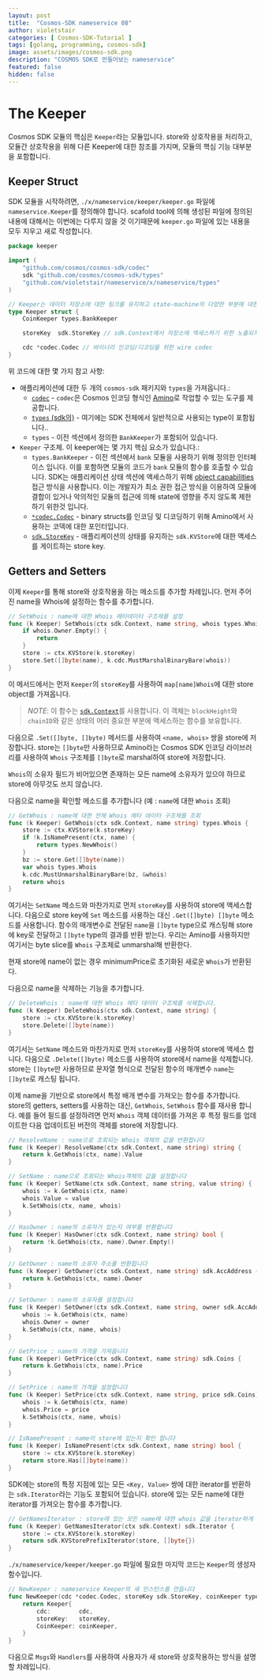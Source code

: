 ```yaml
---
layout: post
title:  "Cosmos-SDK nameservice 08"
author: violetstair
categories: [ Cosmos-SDK-Tutorial ]
tags: [golang, programming, cosmos-sdk]
image: assets/images/cosmos-sdk.png
description: "COSMOS SDK로 만들어보는 nameservice"
featured: false
hidden: false
---
```


# The Keeper

Cosmos SDK 모듈의 핵심은 `Keeper`라는 모듈입니다.
store와 상호작용을 처리하고, 모듈간 상호작용을 위해 다른 Keeper에 대한 참조를 가지며, 모듈의 핵심 기능 대부분을 포함합니다.

## Keeper Struct

SDK 모듈을 시작하려면, `./x/nameservice/keeper/keeper.go` 파일에 `nameservice.Keeper`를 정의해야 합니다.
scafold tool에 의해 생성된 파일에 정의된 내용에 대해서는 이번에는 다루지 않을 것 이기때문에 `keeper.go` 파일에 있는 내용을 모두 지우고 새로 작성합니다.

```go
package keeper

import (
    "github.com/cosmos/cosmos-sdk/codec"
    sdk "github.com/cosmos/cosmos-sdk/types"
    "github.com/violetstair/nameservice/x/nameservice/types"
)

// Keeper는 데이터 저장소에 대한 링크를 유지하고 state-machine의 다양한 부분에 대한 getter/setter 메서드를 노출합니다.
type Keeper struct {
    CoinKeeper types.BankKeeper

    storeKey  sdk.StoreKey // sdk.Context에서 저장소에 액세스하기 위한 노출되지 않는 키

    cdc *codec.Codec // 바이너리 인코딩/디코딩을 위한 wire codec
}
```

위 코드에 대한 몇 가지 참고 사항:

- 애플리케이션에 대한 두 개의 `cosmos-sdk` 패키지와 `types`을 가져옵니다.:
  - [`codec`](https://godoc.org/github.com/cosmos/cosmos-sdk/codec) - `codec`은 Cosmos 인코딩 형식인 [Amino](https://github.com/tendermint/go-amino)로 작업할 수 있는 도구를 제공합니다.
  - [`types` (sdk의)](https://godoc.org/github.com/cosmos/cosmos-sdk/types) - 여기에는 SDK 전체에서 일반적으로 사용되는 type이 포함됩니다..
  - `types` - 이전 섹션에서 정의한 `BankKeeper`가 포함되어 있습니다.
- `Keeper` 구조체. 이 keeper에는 몇 가지 핵심 요소가 있습니다.:
  - `types.BankKeeper` - 이전 섹션에서 `bank` 모듈을 사용하기 위해 정의한 인터페이스 입니다. 이를 포함하면 모듈의 코드가 `bank` 모듈의 함수를 호출할 수 있습니다. SDK는 애플리케이션 상태 섹션에 액세스하기 위해 [object capabilities](https://en.wikipedia.org/wiki/Object-capability_model) 접근 방식을 사용합니다. 이는 개발자가 최소 권한 접근 방식을 이용하여 모듈에 결합이 있거나 악의적인 모듈의 접근에 의해 state에 영향을 주지 않도록 제한하기 위한것 입니다.
  - [`*codec.Codec`](https://godoc.org/github.com/cosmos/cosmos-sdk/codec#Codec) - binary structs를 인코딩 및 디코딩하기 위해 Amino에서 사용하는 코덱에 대한 포인터입니다.
  - [`sdk.StoreKey`](https://godoc.org/github.com/cosmos/cosmos-sdk/types#StoreKey) - 애플리케이션의 상태를 유지하는 `sdk.KVStore`에 대한 액세스를 게이트하는 store key.

## Getters and Setters

이제 `Keeper`를 통해 store와 상호작용을 하는 메소드를 추가할 차례입니다.
먼저 주어진 name을 Whois에 설정하는 함수를 추가합니다.

```go
// SetWhois : name에 대한 Whois 메타데이터 구조체를 설정
func (k Keeper) SetWhois(ctx sdk.Context, name string, whois types.Whois) {
    if whois.Owner.Empty() {
        return
    }
    store := ctx.KVStore(k.storeKey)
    store.Set([]byte(name), k.cdc.MustMarshalBinaryBare(whois))
}
```

이 메서드에서는 먼저 `Keeper`의 `storeKey`를 사용하여 `map[name]Whois`에 대한 store object를 가져옵니다.

> _*NOTE*_: 이 함수는 [`sdk.Context`](https://godoc.org/github.com/cosmos/cosmos-sdk/types#Context)를 사용합니다. 이 객체는 `blockHeight`와 `chainID`와 같은 상태의 어러 중요한 부분에 액세스하는 함수를 보유합니다.

다음으로 `.Set([]byte, []byte)` 메서드를 사용하여 `<name, whois>` 쌍을 store에 저장합니다.
store는 `[]byte`만 사용하므로 Amino라는 Cosmos SDK 인코딩 라이브러리를 사용하여 `Whois` 구조체를 `[]byte`로 marshal하여 store에 저장합니다.

`Whois`의 소유자 필드가 비어있으면 존재하는 모든 name에 소유자가 있으야 하므로 store에 아무것도 쓰지 않습니다.

다음으로 name을 확인할 메소드를 추가합니다 (예 : `name`에 대한 `Whois` 조회)

```go
// GetWhois : name에 대한 전체 Whois 메타 데이터 구조체를 조회
func (k Keeper) GetWhois(ctx sdk.Context, name string) types.Whois {
    store := ctx.KVStore(k.storeKey)
    if !k.IsNamePresent(ctx, name) {
        return types.NewWhois()
    }
    bz := store.Get([]byte(name))
    var whois types.Whois
    k.cdc.MustUnmarshalBinaryBare(bz, &whois)
    return whois
}
```

여기서는 `SetName` 메소드와 마찬가지로 먼저 `storeKey`를 사용하여 store에 액세스합니다.
다음으로 store key에 `Set` 메소드를 사용하는 대신 `.Get([]byte) []byte`  메소드를 사용합니다.
함수의 매개변수로 전달된 `name`을 `[]byte` type으로 캐스팅해 store에 key로 전달하고 `[]byte` type의 결과를 반환 받는다.
우리는 Amino를 사용하지만 여기서는 byte slice를 `Whois` 구조체로 unmarshal해 반환한다.

현재 store에 name이 없는 경우 minimumPrice로 초기화된 새로운 `Whois`가 반환된다.

다음으로 name을 삭제하는 기능을 추가합니다.

```go
// DeleteWhois : name에 대한 Whois 메타 데이터 구조체를 삭제합니다.
func (k Keeper) DeleteWhois(ctx sdk.Context, name string) {
    store := ctx.KVStore(k.storeKey)
    store.Delete([]byte(name))
}
```

여기서는 `SetName` 메소드와 마찬가지로 먼저 `storeKey`를 사용하여 store에 액세스 합니다.
다음으로 `.Delete([]byte)` 메소드를 사용하여 store에서 name을 삭제합니다.
store는 `[]byte`만 사용하므로 문자열 형식으로 전달된 함수의 매개변수 `name`는 `[]byte`로 캐스팅 됩니다.

이제 name을 기반으로 store에서 특정 배개 변수를 가져오는 함수를 추가합니다.
store의 getters, setters를 사용하는 대신, `GetWhois`, `SetWhois` 함수를 재사용 합니다.
예를 들어 필드를 설정하려면 먼저 `Whois` 객체 데이터를 가져온 후 특정 필드를 업데이트한 다음 업데이트된 버전의 객체를 store에 저장합니다.

```go
// ResolveName : name으로 조회되는 Whois 객체의 값을 반환합니다
func (k Keeper) ResolveName(ctx sdk.Context, name string) string {
    return k.GetWhois(ctx, name).Value
}

// SetName : name으로 조회되는 Whois객체의 값을 설정합니다
func (k Keeper) SetName(ctx sdk.Context, name string, value string) {
    whois := k.GetWhois(ctx, name)
    whois.Value = value
    k.SetWhois(ctx, name, whois)
}

// HasOwner : name의 소유자가 있는지 여부를 반환합니다
func (k Keeper) HasOwner(ctx sdk.Context, name string) bool {
    return !k.GetWhois(ctx, name).Owner.Empty()
}

// GetOwner : name의 소유자 주소를 반환힙니다
func (k Keeper) GetOwner(ctx sdk.Context, name string) sdk.AccAddress {
    return k.GetWhois(ctx, name).Owner
}

// SetOwner : name의 소유자를 설정합니다
func (k Keeper) SetOwner(ctx sdk.Context, name string, owner sdk.AccAddress) {
    whois := k.GetWhois(ctx, name)
    whois.Owner = owner
    k.SetWhois(ctx, name, whois)
}

// GetPrice : name의 가격을 가져옵니다
func (k Keeper) GetPrice(ctx sdk.Context, name string) sdk.Coins {
    return k.GetWhois(ctx, name).Price
}

// SetPrice : name의 가격을 설정합니다
func (k Keeper) SetPrice(ctx sdk.Context, name string, price sdk.Coins) {
    whois := k.GetWhois(ctx, name)
    whois.Price = price
    k.SetWhois(ctx, name, whois)
}

// IsNamePresent : name이 store에 있는지 확인 합니다
func (k Keeper) IsNamePresent(ctx sdk.Context, name string) bool {
    store := ctx.KVStore(k.storeKey)
    return store.Has([]byte(name))
}
```

SDK에는 store의 특정 지점에 있는 모든 `<Key, Value>` 쌍에 대한 iterator를 반환하는 `sdk.Iterator`라는 기능도 포함되어 있습니다.
store에 있는 모든 name에 대한 iterator를 가져오는 함수를 추가합니다.

```go
// GetNamesIterator : store에 있는 모든 name에 대한 whois 값을 iterator하게 가져옵니다.
func (k Keeper) GetNamesIterator(ctx sdk.Context) sdk.Iterator {
    store := ctx.KVStore(k.storeKey)
    return sdk.KVStorePrefixIterator(store, []byte{})
}
```

`./x/nameservice/keeper/keeper.go` 파일에 필요한 마지막 코드는 `Keeper`의 생성자 함수입니다.

```go
// NewKeeper : nameservice Keeper의 새 인스턴스를 만듭니다
func NewKeeper(cdc *codec.Codec, storeKey sdk.StoreKey, coinKeeper types.BankKeeper) Keeper {
    return Keeper{
        cdc:        cdc,
        storeKey:   storeKey,
        CoinKeeper: coinKeeper,
    }
}
```

다음으로 `Msgs`와 `Handlers`를 사용하여 사용자가 새 store와 상호작용하는 방식을 설명할 차례입니다.
